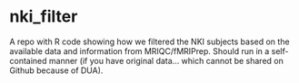 # nki_filter

A repo with R code showing how we filtered the NKI subjects based on the available data and information from MRIQC/fMRIPrep. Should run in a self-contained manner (if you have original data... which cannot be shared on Github because of DUA). 
